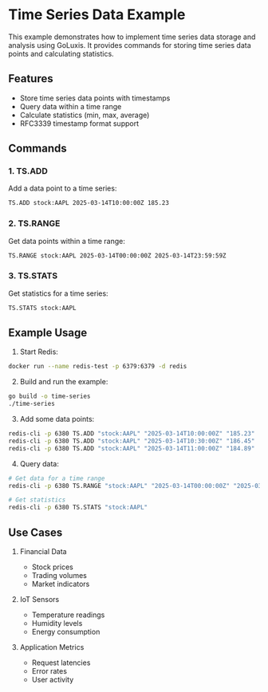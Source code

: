 # Time Series Data Example

This example demonstrates how to implement time series data storage and analysis using GoLuxis. It provides commands for storing time series data points and calculating statistics.

## Features

- Store time series data points with timestamps
- Query data within a time range
- Calculate statistics (min, max, average)
- RFC3339 timestamp format support

## Commands

### 1. TS.ADD

Add a data point to a time series:

```bash
TS.ADD stock:AAPL 2025-03-14T10:00:00Z 185.23
```

### 2. TS.RANGE

Get data points within a time range:

```bash
TS.RANGE stock:AAPL 2025-03-14T00:00:00Z 2025-03-14T23:59:59Z
```

### 3. TS.STATS

Get statistics for a time series:

```bash
TS.STATS stock:AAPL
```

## Example Usage

1. Start Redis:
```bash
docker run --name redis-test -p 6379:6379 -d redis
```

2. Build and run the example:
```bash
go build -o time-series
./time-series
```

3. Add some data points:
```bash
redis-cli -p 6380 TS.ADD "stock:AAPL" "2025-03-14T10:00:00Z" "185.23"
redis-cli -p 6380 TS.ADD "stock:AAPL" "2025-03-14T10:30:00Z" "186.45"
redis-cli -p 6380 TS.ADD "stock:AAPL" "2025-03-14T11:00:00Z" "184.89"
```

4. Query data:
```bash
# Get data for a time range
redis-cli -p 6380 TS.RANGE "stock:AAPL" "2025-03-14T00:00:00Z" "2025-03-14T23:59:59Z"

# Get statistics
redis-cli -p 6380 TS.STATS "stock:AAPL"
```

## Use Cases

1. Financial Data
   - Stock prices
   - Trading volumes
   - Market indicators

2. IoT Sensors
   - Temperature readings
   - Humidity levels
   - Energy consumption

3. Application Metrics
   - Request latencies
   - Error rates
   - User activity 